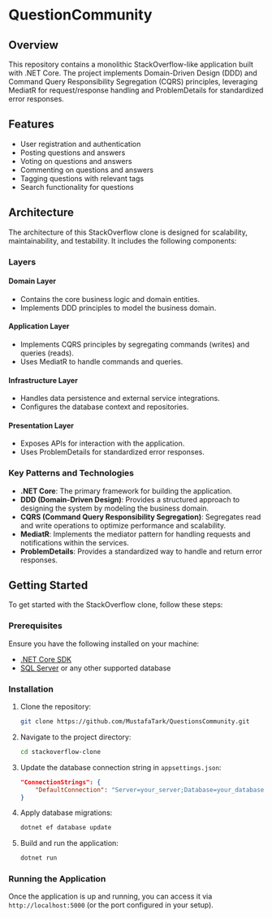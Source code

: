 # QuestionCommunity

## Overview
This repository contains a monolithic StackOverflow-like application built with .NET Core. The project implements Domain-Driven Design (DDD) and Command Query Responsibility Segregation (CQRS) principles, leveraging MediatR for request/response handling and ProblemDetails for standardized error responses.

## Features
- User registration and authentication
- Posting questions and answers
- Voting on questions and answers
- Commenting on questions and answers
- Tagging questions with relevant tags
- Search functionality for questions

## Architecture
The architecture of this StackOverflow clone is designed for scalability, maintainability, and testability. It includes the following components:

### Layers
#### Domain Layer
- Contains the core business logic and domain entities.
- Implements DDD principles to model the business domain.

#### Application Layer
- Implements CQRS principles by segregating commands (writes) and queries (reads).
- Uses MediatR to handle commands and queries.

#### Infrastructure Layer
- Handles data persistence and external service integrations.
- Configures the database context and repositories.

#### Presentation Layer
- Exposes APIs for interaction with the application.
- Uses ProblemDetails for standardized error responses.

### Key Patterns and Technologies
- **.NET Core**: The primary framework for building the application.
- **DDD (Domain-Driven Design)**: Provides a structured approach to designing the system by modeling the business domain.
- **CQRS (Command Query Responsibility Segregation)**: Segregates read and write operations to optimize performance and scalability.
- **MediatR**: Implements the mediator pattern for handling requests and notifications within the services.
- **ProblemDetails**: Provides a standardized way to handle and return error responses.

## Getting Started
To get started with the StackOverflow clone, follow these steps:

### Prerequisites
Ensure you have the following installed on your machine:
- [.NET Core SDK](https://dotnet.microsoft.com/download)
- [SQL Server](https://www.microsoft.com/en-us/sql-server/sql-server-downloads) or any other supported database

### Installation
1. Clone the repository:
    ```bash
    git clone https://github.com/MustafaTark/QuestionsCommunity.git
    ```

2. Navigate to the project directory:
    ```bash
    cd stackoverflow-clone
    ```

3. Update the database connection string in `appsettings.json`:
    ```json
    "ConnectionStrings": {
        "DefaultConnection": "Server=your_server;Database=your_database;User Id=your_user;Password=your_password;"
    }
    ```

4. Apply database migrations:
    ```bash
    dotnet ef database update
    ```

5. Build and run the application:
    ```bash
    dotnet run
    ```

### Running the Application
Once the application is up and running, you can access it via `http://localhost:5000` (or the port configured in your setup).
